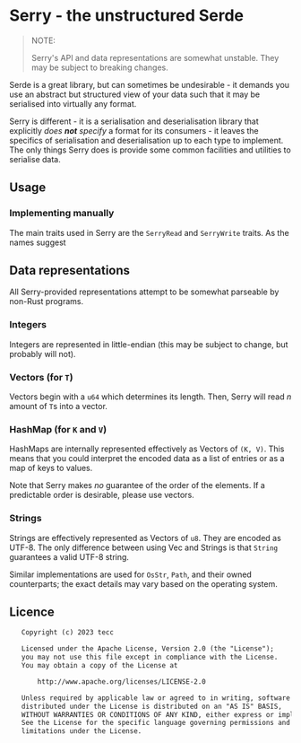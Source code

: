 # Serry - the unstructured Serde

> NOTE: 
> 
> Serry's API and data representations are somewhat unstable. 
> They may be subject to breaking changes.

Serde is a great library, but can sometimes be undesirable - it demands you use an abstract but structured view of your data such that it may be serialised into virtually any format.

Serry is different - it is a serialisation and deserialisation library that explicitly _does **not** specify_ a format for its consumers - it leaves the specifics of serialisation and deserialisation up to each type to implement.
The only things Serry does is provide some common facilities and utilities to serialise data.

## Usage

### Implementing manually

The main traits used in Serry are the `SerryRead` and `SerryWrite` traits.
As the names suggest

## Data representations

All Serry-provided representations attempt to be somewhat parseable by non-Rust programs.

### Integers

Integers are represented in little-endian (this may be subject to change, but probably will not).

### Vectors (for `T`)

Vectors begin with a `u64` which determines its length.
Then, Serry will read _n_ amount of `T`s into a vector. 

### HashMap (for `K` and `V`)

HashMaps are internally represented effectively as Vectors of `(K, V)`.
This means that you could interpret the encoded data as a list of entries or as a map of keys to values.

Note that Serry makes _no_ guarantee of the order of the elements. If a predictable order is desirable, please use vectors.

### Strings

Strings are effectively represented as Vectors of `u8`. They are encoded as UTF-8.
The only difference between using Vec<u8> and Strings is that `String` guarantees a valid UTF-8 string.

Similar implementations are used for `OsStr`, `Path`, and their owned counterparts;
the exact details may vary based on the operating system.

## Licence

```txt
   Copyright (c) 2023 tecc

   Licensed under the Apache License, Version 2.0 (the "License");
   you may not use this file except in compliance with the License.
   You may obtain a copy of the License at

       http://www.apache.org/licenses/LICENSE-2.0

   Unless required by applicable law or agreed to in writing, software
   distributed under the License is distributed on an "AS IS" BASIS,
   WITHOUT WARRANTIES OR CONDITIONS OF ANY KIND, either express or implied.
   See the License for the specific language governing permissions and
   limitations under the License.
```